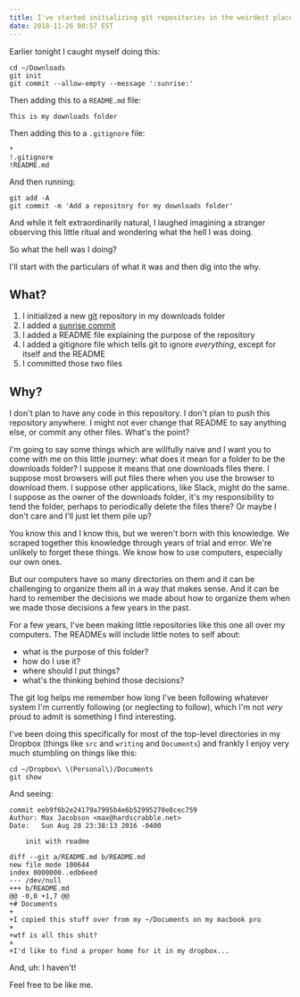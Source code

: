 ```yaml
---
title: I've started initializing git repositories in the weirdest places
date: 2018-11-26 00:57 EST
---
```


Earlier tonight I caught myself doing this:

```shell
cd ~/Downloads
git init
git commit --allow-empty --message ':sunrise:'
```

Then adding this to a `README.md` file:

```
This is my downloads folder
```

Then adding this to a `.gitignore` file:

```
*
!.gitignore
!README.md
```

And then running:

```shell
git add -A
git commit -m 'Add a repository for my downloads folder'
```

And while it felt extraordinarily natural, I laughed imagining a stranger observing this little ritual and wondering what the hell I was doing.

So what the hell was I doing?

I'll start with the particulars of what it was and then dig into the why.

## What?

1. I initialized a new [git] repository in my downloads folder
1. I added a [sunrise commit]
1. I added a README file explaining the purpose of the repository
1. I added a gitignore file which tells git to ignore _everything_, except for itself and the README
1. I committed those two files

[git]: https://en.wikipedia.org/wiki/Git
[sunrise commit]: /2018/sunrise-commits

## Why?

I don't plan to have any code in this repository.
I don't plan to push this repository anywhere.
I might not ever change that README to say anything else, or commit any other files.
What's the point?

I'm going to say some things which are willfully naive and I want you to come with me on this little journey:
what does it mean for a folder to be the downloads folder?
I suppose it means that one downloads files there.
I suppose most browsers will put files there when you use the browser to download them.
I suppose other applications, like Slack, might do the same.
I suppose as the owner of the downloads folder, it's my responsibility to tend the folder, perhaps to periodically delete the files there?
Or maybe I don't care and I'll just let them pile up?

You know this and I know this, but we weren't born with this knowledge.
We scraped together this knowledge through years of trial and error.
We're unlikely to forget these things.
We know how to use computers, especially our own ones.

But our computers have so many directories on them and it can be challenging to organize them all in a way that makes sense.
And it can be hard to remember the decisions we made about how to organize them when we made those decisions a few years in the past.

For a few years, I've been making little repositories like this one all over my computers.
The READMEs will include little notes to self about:

- what is the purpose of this folder?
- how do I use it?
- where should I put things?
- what's the thinking behind those decisions?

The git log helps me remember how long I've been following whatever system I'm currently following (or neglecting to follow), which I'm not _very_ proud to admit is something I find interesting.

I've been doing this specifically for most of the top-level directories in my Dropbox (things like `src` and `writing` and `Documents`) and frankly I enjoy very much stumbling on things like this:

```shell
cd ~/Dropbox\ \(Personal\)/Documents
git show
```

And seeing:

```
commit eeb9f6b2e24179a7995b4e6b52995270e8cec759
Author: Max Jacobson <max@hardscrabble.net>
Date:   Sun Aug 28 23:38:13 2016 -0400

    init with readme

diff --git a/README.md b/README.md
new file mode 100644
index 0000000..edb6eed
--- /dev/null
+++ b/README.md
@@ -0,0 +1,7 @@
+# Documents
+
+I copied this stuff over from my ~/Documents on my macbook pro
+
+wtf is all this shit?
+
+I'd like to find a proper home for it in my dropbox...
```

And, uh:
I haven't!

Feel free to be like me.
